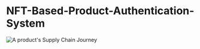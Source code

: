 # NFT-Based-Product-Authentication-System

![A product's Supply Chain Journey](sales-dashboard.png)
